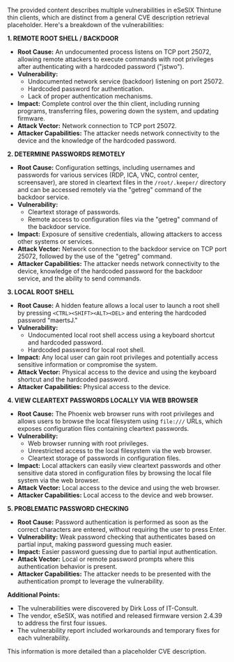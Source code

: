 The provided content describes multiple vulnerabilities in eSeSIX Thintune thin clients, which are distinct from a general CVE description retrieval placeholder. Here's a breakdown of the vulnerabilities:

**1. REMOTE ROOT SHELL / BACKDOOR**

*   **Root Cause:** An undocumented process listens on TCP port 25072, allowing remote attackers to execute commands with root privileges after authenticating with a hardcoded password ("jstwo").
*   **Vulnerability:**
    *   Undocumented network service (backdoor) listening on port 25072.
    *   Hardcoded password for authentication.
    *   Lack of proper authentication mechanisms.
*   **Impact:** Complete control over the thin client, including running programs, transferring files, powering down the system, and updating firmware.
*   **Attack Vector:** Network connection to TCP port 25072.
*   **Attacker Capabilities:** The attacker needs network connectivity to the device and the knowledge of the hardcoded password.

**2. DETERMINE PASSWORDS REMOTELY**

*   **Root Cause:** Configuration settings, including usernames and passwords for various services (RDP, ICA, VNC, control center, screensaver), are stored in cleartext files in the `/root/.keeper/` directory and can be accessed remotely via the "getreg" command of the backdoor service.
*   **Vulnerability:**
    *   Cleartext storage of passwords.
    *   Remote access to configuration files via the "getreg" command of the backdoor service.
*   **Impact:** Exposure of sensitive credentials, allowing attackers to access other systems or services.
*   **Attack Vector:** Network connection to the backdoor service on TCP port 25072, followed by the use of the "getreg" command.
*   **Attacker Capabilities:** The attacker needs network connectivity to the device, knowledge of the hardcoded password for the backdoor service, and the ability to send commands.

**3. LOCAL ROOT SHELL**

*   **Root Cause:** A hidden feature allows a local user to launch a root shell by pressing `<CTRL><SHIFT><ALT><DEL>` and entering the hardcoded password "maertsJ."
*   **Vulnerability:**
    *   Undocumented local root shell access using a keyboard shortcut and hardcoded password.
    *   Hardcoded password for local root shell.
*   **Impact:** Any local user can gain root privileges and potentially access sensitive information or compromise the system.
*   **Attack Vector:** Physical access to the device and using the keyboard shortcut and the hardcoded password.
*   **Attacker Capabilities:** Physical access to the device.

**4. VIEW CLEARTEXT PASSWORDS LOCALLY VIA WEB BROWSER**

*   **Root Cause:** The Phoenix web browser runs with root privileges and allows users to browse the local filesystem using `file:///` URLs, which exposes configuration files containing cleartext passwords.
*   **Vulnerability:**
    *   Web browser running with root privileges.
    *   Unrestricted access to the local filesystem via the web browser.
    *   Cleartext storage of passwords in configuration files.
*   **Impact:** Local attackers can easily view cleartext passwords and other sensitive data stored in configuration files by browsing the local file system via the web browser.
*   **Attack Vector:** Local access to the device and using the web browser.
*   **Attacker Capabilities:** Local access to the device and web browser.

**5. PROBLEMATIC PASSWORD CHECKING**

*   **Root Cause:**  Password authentication is performed as soon as the correct characters are entered, without requiring the user to press Enter.
*  **Vulnerability:** Weak password checking that authenticates based on partial input, making password guessing much easier.
*   **Impact:**  Easier password guessing due to partial input authentication.
*   **Attack Vector:** Local or remote password prompts where this authentication behavior is present.
*  **Attacker Capabilities:** The attacker needs to be presented with the authentication prompt to leverage the vulnerability.

**Additional Points:**

*   The vulnerabilities were discovered by Dirk Loss of IT-Consult.
*   The vendor, eSeSIX, was notified and released firmware version 2.4.39 to address the first four issues.
*   The vulnerability report included workarounds and temporary fixes for each vulnerability.

This information is more detailed than a placeholder CVE description.